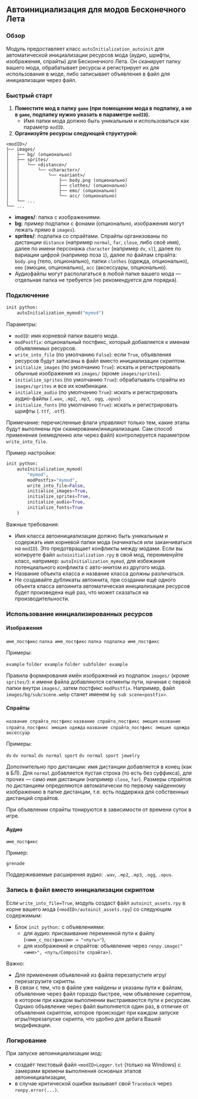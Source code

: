 ## Автоинициализация для модов Бесконечного Лета

### Обзор

Модуль предоставляет класс `autoInitialization_autoinit` для автоматической инициализации ресурсов мода (аудио, шрифты, изображения, спрайты) для Бесконечного Лета. Он сканирует папку вашего мода, обрабатывает ресурсы и регистрирует их для использования в моде, либо записывает объявления в файл для инициализации через файл.

### Быстрый старт

1. **Поместите мод в папку `game` (при помещении мода в подпапку, а не в `game`, подпапку нужно указать в параметре `modID`).**
   - Имя папки мода должно быть уникальным и использоваться как параметр `modID`.
2. **Организуйте ресурсы следующей структурой:**

```renpy
<modID>/
├── images/
│   ├── bg/ (опционально)
│   ├── sprites/
│   │   └── <distance>/
│   │       └── <character>/
│   │           └── <variant>/
│   │               ├── body.png (опционально)
│   │               ├── clothes/ (опционально)
│   │               ├── emo/ (опционально)
│   │               └── acc/ (опционально)
│   └── ...
└── ...
```

- **images/**: папка с изображениями.
- **bg**: пример подпапки с фонами (опционально, изображения могут лежать прямо в `images`).
- **sprites/**: подпапка со спрайтами. Спрайты организованы по дистанции `distance` (например `normal`, `far`, `close`, либо своё имя), далее по имени персонажа `character` (например `dv`, `sl`), далее по вариации цифрой (например поза `1`), далее по файлам спрайта: `body.png` (тело, опционально), папки `clothes` (одежда, опционально), `emo` (эмоции, опционально), `acc` (аксессуары, опционально).
- Аудиофайлы могут располагаться в любой папке вашего мода — отдельная папка не требуется (но рекомендуется для порядка).

### Подключение

```python
init python:
    autoInitialization_mymod("mymod")
```

Параметры:
- `modID`: имя корневой папки вашего мода.
- `modPostfix`: опциональный постфикс, который добавляется к именам объявляемых ресурсов.
- `write_into_file` (по умолчанию `False`): если `True`, объявления ресурсов будут записаны в файл вместо инициализации скриптом.
- `initialize_images` (по умолчанию `True`): искать и регистрировать обычные изображения из `images/` (кроме `images/sprites`).
- `initialize_sprites` (по умолчанию `True`): обрабатывать спрайты из `images/sprites` и все их комбинации.
- `initialize_audio` (по умолчанию `True`): искать и регистрировать аудио-файлы (`.wav`, `.mp2`, `.mp3`, `.ogg`, `.opus`)
- `initialize_fonts` (по умолчанию `True`): искать и регистрировать шрифты (`.ttf`, `.otf`).

Примечание: перечисленные флаги управляют только тем, какие этапы будут выполнены при сканировании/инициализации. Сам способ применения (немедленно или через файл) контролируется параметром `write_into_file`.

Пример настройки:

```python
init python:
    autoInitialization_mymod(
        "mymod",
        modPostfix="mymod",
        write_into_file=False,
        initialize_images=True,
        initialize_sprites=True,
        initialize_audio=True,
        initialize_fonts=True
    )
```

Важные требования:
- Имя класса автоинициализации должно быть уникальным и содержать имя корневой папки мода (начинаться или заканчиваться на `modID`). Это предотвращает конфликты между модами. Если вы копируете файл `autoinitialization.rpy` в свой мод, переименуйте класс, например: `autoInitialization_mymod`, для избежания потенциального конфликта с авто-инитом из другого мода.
- Название объекта класса и название класса должны различаться.
- Не создавайте дубликаты автоинита, при создании ещё одного объекта класса автоинита автоматическая инициализации ресурсов будет произведена ещё раз, что может сказаться на производительности.

### Использование инициализированных ресурсов

#### Изображения

`имя_постфикс`
`папка имя_постфикс`
`папка подпапка имя_постфикс`

Примеры:

`example`
`folder example`
`folder subfolder example`

Правила формирования имён изображений из подпапок `images/` (кроме `sprites/`): к имени файла добавляются сегменты пути, начиная с первой папки внутри `images/`, затем постфикс `modPostfix`. Например, файл `images/bg/sub/scene.webp` станет именем `bg sub scene<postfix>`.

#### Спрайты

`название спрайта_постфикс`
`название спрайта_постфикс эмоция`
`название спрайта_постфикс эмоция одежда`
`название спрайта_постфикс эмоция одежда аксессуар`

Примеры:

`dv`
`dv normal`
`dv normal sport`
`dv normal sport jewelry`

Дополнительно про дистанции: имя дистанции добавляется в конец (как в БЛ). Для `normal` добавляется пустая строка (то есть без суффикса), для прочих — само имя дистанции (например `close`, `far`). Размеры спрайтов по дистанциям определяются автоматически по первому найденному изображению в папке дистанции, т.е. есть поддержка для собственных дистанций спрайтов.

При объявлении спрайты тонируются в зависимости от времени суток в игре.

#### Аудио

`имя_постфикс`

Пример:

`grenade`

Поддерживаемые расширения аудио: `.wav`, `.mp2`, `.mp3`, `.ogg`, `.opus`.

### Запись в файл вместо инициализации скриптом

Если `write_into_file=True`, модуль создаст файл `autoinit_assets.rpy` в корне вашего мода (`<modID>/autoinit_assets.rpy`) со следующим содержимым:

- Блок `init python:` с объявлениями:
  - для аудио: присваивание переменной пути к файлу (`<имя_с_постфиксом> = "<путь>"`),
  - для изображений и спрайтов: объявление через `renpy.image("<имя>", <путь/Composite спрайта>)`.

Важно:
- Для применения объявлений из файла перезапустите игру/перезагрузите скрипты.
- В связи с тем, что в файле уже найдены и указаны пути к файлам, объявление через файл гораздо быстрее, чем объявление скриптом, в котором при каждом выполнении выстраиваются пути к ресурсам. Однако объявление через файл выполняется один раз, в отличие от объявления скриптом, которое происходит при каждом запуске игры/перезапуске скрипта, что удобно для дебага Вашей модификации.

### Логирование

При запуске автоинициализации мод:

- создаёт текстовый файл `<modID>Logger.txt` (только на Windows) с замерами времени выполнения основных этапов автоинициализации,
- в случае критической ошибки вызывает свой `Traceback` через `renpy.error(...)`.
